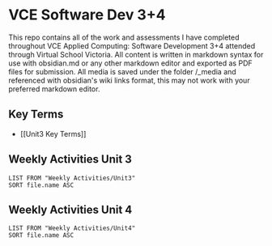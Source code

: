 # VCE Software Dev 3+4
This repo contains all of the work and assessments I have completed throughout VCE Applied Computing: Software Development 3+4 attended through Virtual School Victoria. All content is written in markdown syntax for use with obsidian.md or any other markdown editor and exported as PDF files for submission. All media is saved under the folder /\_media and referenced with obsidian's wiki links format, this may not work with your preferred markdown editor. 
## Key Terms
- [[Unit3 Key Terms]]
## Weekly Activities Unit 3
```dataview
LIST FROM "Weekly Activities/Unit3"
SORT file.name ASC
```
## Weekly Activities Unit 4
```dataview
LIST FROM "Weekly Activities/Unit4"
SORT file.name ASC
```